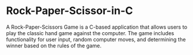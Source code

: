 # Rock-Paper-Scissor-in-C
A Rock-Paper-Scissors Game is a C-based application that allows users to play the classic hand game against the computer. The game includes functionality for user input, random computer moves, and determining the winner based on the rules of the game.
